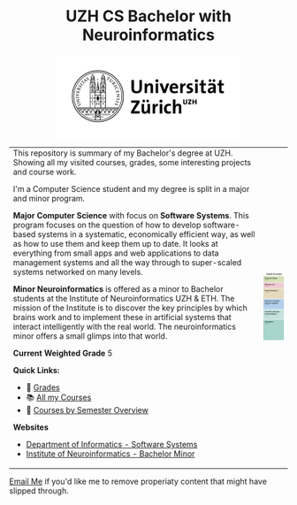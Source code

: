 <center>

# UZH CS Bachelor with Neuroinformatics

<img height="150px" src="assets/banner.png"/>

</center>

<table>
<tr>

</tr>
<tr>
<td>
This repository is summary of my Bachelor's degree at UZH. Showing all my visited courses, grades, some interesting projects and course work.

I'm a Computer Science student and my degree is split in a major and minor program.

**Major**
**Computer Science** with focus on **Software Systems**. This program focuses on the question of how to develop software-based systems in a systematic, economically efficient way, as well as how to use them and keep them up to date. It looks at everything from small apps and web applications to data management systems and all the way through to super-scaled systems networked on many levels.

**Minor**
**Neuroinformatics** is offered as a minor to Bachelor students at the Institute of Neuroinformatics UZH & ETH. The mission of the Institute is to discover the key principles by which brains work and to implement these in artificial systems that interact intelligently with the real world. The neuroinformatics minor offers a small glimps into that world.



**Current Weighted Grade** 5

**Quick Links:**
* 💯 <a href="./Grades.md">Grades<a>
* 📚 <a href="./Courses.md">All my Courses</a>
* 📆 <a href="./Semesters.md">Courses by Semester Overview</a>



**Websites**
* <a href="https://www.oec.uzh.ch/en/studies/bachelor/it/sosy.html">Department of Informatics - Software Systems</a>
* <a href="https://www.ini.uzh.ch/en/studies/bachelor.html">Institute of Neuroinformatics - Bachelor Minor</a>
  

</td>
<td>

<center><img width="100%" src="assets/overview.png"/></center>

</td>
</tr>
</table


<a href="mailto:hadornjerome@gmail.com">Email Me</a> if you'd like me to remove properiaty content that might have slipped through.


